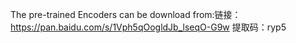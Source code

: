 The pre-trained Encoders can be download from:链接：https://pan.baidu.com/s/1Vph5qOogldJb_lseqO-G9w 提取码：ryp5
